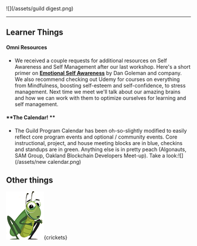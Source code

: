 ![](/assets/guild digest.png)

---

## Learner Things

#### Omni Resources

* We received a couple requests for additional resources on Self Awareness and Self Management after our last workshop. Here's a short primer on [**Emotional Self Awareness**](http://mindfulleadershipconference.com/wp-content/uploads/Dan-Goleman-Emotional-Self-Awareness.pdf) by Dan Goleman and company. We also recommend checking out Udemy for courses on everything from Mindfulness, boosting self-esteem and self-confidence, to stress management. Next time we meet we'll talk about our amazing brains and how we can work with them to optimize ourselves for learning and self management. 

#### **The Calendar! **

* The Guild Program Calendar has been oh-so-slightly modified to easily reflect core program events and optional / community events. Core instructional, project, and house meeting blocks are in blue, checkins and standups are in green. Anything else is in pretty peach \(Algonauts, SAM Group, Oakland Blockchain Developers Meet-up\). Take a look:![](/assets/new calendar.png)

## 

## Other things

![](/assets/cricket_nobackground.png){crickets}

